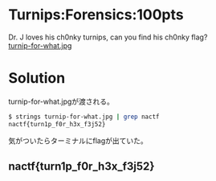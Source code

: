 # Turnips:Forensics:100pts
Dr. J loves his ch0nky turnips, can you find his ch0nky flag?  
[turnip-for-what.jpg](turnip-for-what.jpg)  

# Solution
turnip-for-what.jpgが渡される。  
```bash
$ strings turnip-for-what.jpg | grep nactf
nactf{turn1p_f0r_h3x_f3j52}
```
気がついたらターミナルにflagが出ていた。  

## nactf{turn1p_f0r_h3x_f3j52}